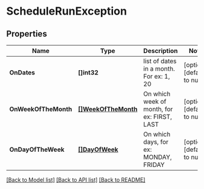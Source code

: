 # ScheduleRunException

## Properties
Name | Type | Description | Notes
------------ | ------------- | ------------- | -------------
**OnDates** | **[]int32** | list of dates in a month. For ex: 1, 20 | [optional] [default to null]
**OnWeekOfTheMonth** | [**[]WeekOfTheMonth**](WeekOfTheMonth.md) | On which week of month, for ex: FIRST, LAST | [optional] [default to null]
**OnDayOfTheWeek** | [**[]DayOfWeek**](DayOfWeek.md) | On which days, for ex: MONDAY, FRIDAY | [optional] [default to null]

[[Back to Model list]](../README.md#documentation-for-models) [[Back to API list]](../README.md#documentation-for-api-endpoints) [[Back to README]](../README.md)

